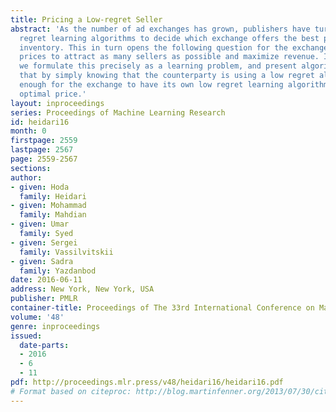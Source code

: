 ```yaml
---
title: Pricing a Low-regret Seller
abstract: 'As the number of ad exchanges has grown, publishers have turned to low
  regret learning algorithms to decide which exchange offers the best price for their
  inventory. This in turn opens the following question for the exchange: how to set
  prices to attract as many sellers as possible and maximize revenue. In this work
  we formulate this precisely as a learning problem, and present algorithms showing
  that by simply knowing that the counterparty is using a low regret algorithm is
  enough for the exchange to have its own low regret learning algorithm to find the
  optimal price.'
layout: inproceedings
series: Proceedings of Machine Learning Research
id: heidari16
month: 0
firstpage: 2559
lastpage: 2567
page: 2559-2567
sections: 
author:
- given: Hoda
  family: Heidari
- given: Mohammad
  family: Mahdian
- given: Umar
  family: Syed
- given: Sergei
  family: Vassilvitskii
- given: Sadra
  family: Yazdanbod
date: 2016-06-11
address: New York, New York, USA
publisher: PMLR
container-title: Proceedings of The 33rd International Conference on Machine Learning
volume: '48'
genre: inproceedings
issued:
  date-parts:
  - 2016
  - 6
  - 11
pdf: http://proceedings.mlr.press/v48/heidari16/heidari16.pdf
# Format based on citeproc: http://blog.martinfenner.org/2013/07/30/citeproc-yaml-for-bibliographies/
---
```


